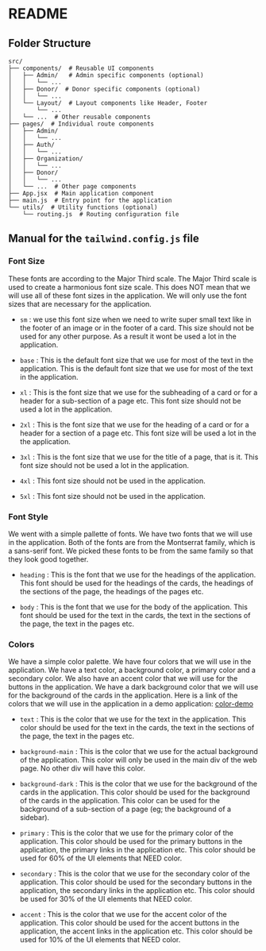 # README

## Folder Structure

```
src/
├── components/  # Reusable UI components
│   ├── Admin/   # Admin specific components (optional)
│   │   └── ...
│   ├── Donor/  # Donor specific components (optional)
│   │   └── ...
│   └── Layout/  # Layout components like Header, Footer
│       └── ...
│   └── ...  # Other reusable components
├── pages/  # Individual route components
│   ├── Admin/
│   │   └── ...
│   ├── Auth/
│   │   └── ...
│   ├── Organization/
│   │   └── ...
│   ├── Donor/
│   │   └── ...
│   └── ...  # Other page components
├── App.jsx  # Main application component
├── main.js  # Entry point for the application
└── utils/  # Utility functions (optional)
    └── routing.js  # Routing configuration file
```

## Manual for the `tailwind.config.js` file

### Font Size

These fonts are according to the Major Third scale. The Major Third scale is
used to create a harmonious font size scale. This does NOT mean that we will
use all of these font sizes in the application. We will only use the font sizes
that are necessary for the application.

- `sm` : we use this font size when we need to write super small text like in
  the footer of an image or in the footer of a card. This size should not be
  used for any other purpose. As a result it wont be used a lot in the
  application.

- `base` : This is the default font size that we use for most of the text in
  the application. This is the default font size that we use for most of the
  text in the application.

- `xl` : This is the font size that we use for the subheading of a card or for
  a header for a sub-section of a page etc. This font size should not be used a
  lot in the application.

- `2xl` : This is the font size that we use for the heading of a card or for a
  header for a section of a page etc. This font size will be used a lot in the
  the application.

- `3xl` : This is the font size that we use for the title of a page, that is
  it. This font size should not be used a lot in the application.

- `4xl` : This font size should not be used in the application.

- `5xl` : This font size should not be used in the application.

### Font Style

We went with a simple pallette of fonts. We have two fonts that we will use in
the application. Both of the fonts are from the Montserrat family, which is a
sans-serif font. We picked these fonts to be from the same family so that they
look good together.

- `heading` : This is the font that we use for the headings of the application.
  This font should be used for the headings of the cards, the headings of the
  sections of the page, the headings of the pages etc.

- `body` : This is the font that we use for the body of the application. This
  font should be used for the text in the cards, the text in the sections of
  the page, the text in the pages etc.

### Colors

We have a simple color palette. We have four colors that we will use in the
application. We have a text color, a background color, a primary color and a
secondary color. We also have an accent color that we will use for the buttons
in the application. We have a dark background color that we will use for the
background of the cards in the application. Here is a link of the colors that
we will use in the application in a demo application: [color-demo](https://www.realtimecolors.com/dashboard?colors=333333-f2f2f2-b45f65-a5d5d4-7b86c1&fonts=Montserrat-Montserrat)

- `text` : This is the color that we use for the text in the application. This
  color should be used for the text in the cards, the text in the sections of
  the page, the text in the pages etc.

- `background-main` : This is the color that we use for the actual background
  of the application. This color will only be used in the main div of the
  web page. No other div will have this color.

- `background-dark` : This is the color that we use for the background of the
  cards in the application. This color should be used for the background of the
  cards in the application. This color can be used for the background of a
  sub-section of a page (eg; the background of a sidebar).

- `primary` : This is the color that we use for the primary color of the
  application. This color should be used for the primary buttons in the
  application, the primary links in the application etc. This color should be
  used for 60% of the UI elements that NEED color.

- `secondary` : This is the color that we use for the secondary color of the
  application. This color should be used for the secondary buttons in the
  application, the secondary links in the application etc. This color should
  be used for 30% of the UI elements that NEED color.

- `accent` : This is the color that we use for the accent color of the
  application. This color should be used for the accent buttons in the
  application, the accent links in the application etc. This color should be
  used for 10% of the UI elements that NEED color.
